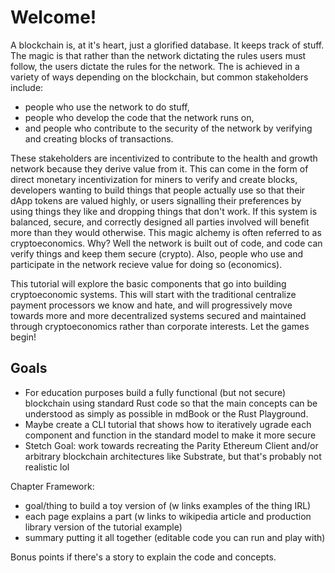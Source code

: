 # Welcome!

A blockchain is, at it's heart, just a glorified database. It keeps track of stuff. The magic is that rather than the network dictating the rules users must follow, the users dictate the rules for the network. The is achieved in a variety of ways depending on the blockchain, but common stakeholders include:
- people who use the network to do stuff,
- people who develop the code that the network runs on,
- and people who contribute to the security of the network by verifying and creating blocks of transactions. 

These stakeholders are incentivized to contribute to the health and growth network because they derive value from it. This can come in the form of direct monetary incentivization for miners to verify and create blocks, developers wanting to build things that people actually use so that their dApp tokens are valued highly, or users signalling their preferences by using things they like and dropping things that don't work. If this system is balanced, secure, and correctly designed all parties involved will benefit more than they would otherwise. This magic alchemy is often referred to as cryptoeconomics. Why? Well the network is built out of code, and code can verify things and keep them secure (crypto). Also, people who use and participate in the network recieve value for doing so (economics). 

This tutorial will explore the basic components that go into building cryptoeconomic systems. This will start with the traditional centralize payment processors we know and hate, and will progressively move towards more and more decentralized systems secured and maintained through cryptoeconomics rather than corporate interests. Let the games begin! 


## Goals
- For education purposes build a fully functional (but not secure) blockchain using standard Rust code so that the main concepts can be understood as simply as possible in mdBook or the Rust Playground.
- Maybe create a CLI tutorial that shows how to iteratively ugrade each component and function in the standard model to make it more secure
- Stetch Goal: work towards recreating the Parity Ethereum Client and/or arbitrary blockchain architectures like Substrate, but that's probably not realistic lol

Chapter Framework:
- goal/thing to build a toy version of (w links examples of the thing IRL)
- each page explains a part (w links to wikipedia article and production library version of the tutorial example)
- summary putting it all together (editable code you can run and play with)

Bonus points if there's a story to explain the code and concepts.
